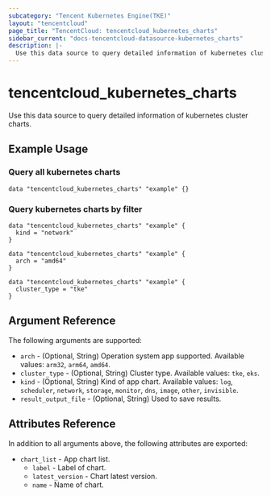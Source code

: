 ```yaml
---
subcategory: "Tencent Kubernetes Engine(TKE)"
layout: "tencentcloud"
page_title: "TencentCloud: tencentcloud_kubernetes_charts"
sidebar_current: "docs-tencentcloud-datasource-kubernetes_charts"
description: |-
  Use this data source to query detailed information of kubernetes cluster charts.
---
```


# tencentcloud_kubernetes_charts

Use this data source to query detailed information of kubernetes cluster charts.

## Example Usage

### Query all kubernetes charts

```hcl
data "tencentcloud_kubernetes_charts" "example" {}
```

### Query kubernetes charts by filter

```hcl
data "tencentcloud_kubernetes_charts" "example" {
  kind = "network"
}

data "tencentcloud_kubernetes_charts" "example" {
  arch = "amd64"
}

data "tencentcloud_kubernetes_charts" "example" {
  cluster_type = "tke"
}
```

## Argument Reference

The following arguments are supported:

* `arch` - (Optional, String) Operation system app supported. Available values: `arm32`, `arm64`, `amd64`.
* `cluster_type` - (Optional, String) Cluster type. Available values: `tke`, `eks`.
* `kind` - (Optional, String) Kind of app chart. Available values: `log`, `scheduler`, `network`, `storage`, `monitor`, `dns`, `image`, `other`, `invisible`.
* `result_output_file` - (Optional, String) Used to save results.

## Attributes Reference

In addition to all arguments above, the following attributes are exported:

* `chart_list` - App chart list.
  * `label` - Label of chart.
  * `latest_version` - Chart latest version.
  * `name` - Name of chart.




